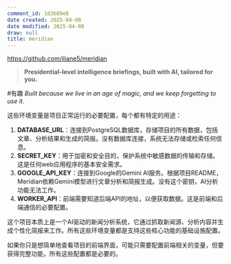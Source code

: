 ```yaml
---
comment_id: 1d3b89e8
date created: 2025-04-08
date modified: 2025-04-08
draw: null
title: meridian
---
```

https://github.com/iliane5/meridian

>**Presidential-level intelligence briefings, built with AI, tailored for you.**

#有趣 _Built because we live in an age of magic, and we keep forgetting to use it._

这些环境变量是项目正常运行的必要配置，每个都有特定的用途：

1. **DATABASE_URL**：连接到PostgreSQL数据库，存储项目的所有数据，包括文章、分析结果和生成的简报。没有数据库连接，系统无法存储或检索任何信息。
2. **SECRET_KEY**：用于加密和安全目的，保护系统中敏感数据的传输和存储。这是任何web应用程序的基本安全需求。
3. **GOOGLE_API_KEY**：连接到Google的Gemini AI服务。根据项目README，Meridian依赖Gemini模型进行文章分析和简报生成。没有这个密钥，AI分析功能无法工作。
4. **WORKER_API**：前端需要知道后端API的地址，以便获取数据。这是前端和后端通信的必要配置。

这个项目本质上是一个AI驱动的新闻分析系统，它通过抓取新闻源、分析内容并生成个性化简报来工作。所有这些环境变量都是支持这些核心功能的基础设施配置。

如果你只是想简单地查看项目的前端界面，可能只需要配置前端相关的变量，但要获得完整功能，所有这些配置都是必要的。
